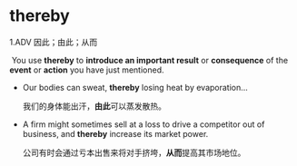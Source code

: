 # thereby

1.ADV 因此；由此；从而

​	You use **thereby** to **introduce an important result** or **consequence** of the **event** or **action** you have just mentioned.

- Our bodies can sweat, **thereby** losing heat by evaporation...

  我们的身体能出汗，**由此**可以蒸发散热。

- A firm might sometimes sell at a loss to drive a competitor out of business, and **thereby** increase its market power.

  公司有时会通过亏本出售来将对手挤垮，**从而**提高其市场地位。